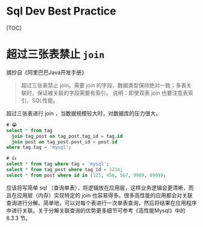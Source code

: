 # Sql Dev Best Practice

[TOC]

# 超过三张表禁止 `join`

摘抄自《阿里巴巴Java开发手册》

> 超过三张表禁止 join。需要 join 的字段，数据类型保持绝对一致；多表关联时，保证被关联的字段需要有索引。
> 说明：即使双表 join 也要注意表索引、SQL性能。

超过三张表进行 join ，当数据规模较大时，对数据库的压力很大。

```sql
# 😭
select * from tag
  join tag_post on tag_post.tag_id = tag.id
  join post on tag_post.post_id = post.id
where tag.tag = 'mysql';

# 👍
select * from tag where tag = 'mysql';
select * from tag_post where tag_id = 1234;
select * from post where id in (123, 456, 567, 9989, 8909);
```

应该将写简单 sql （查询单表），将逻辑放在应用层，这样业务逻辑会更清晰，而且在应用层（内存）实现特定的 join 也容易得多。很多高性能的应用都会对关联查询进行分解。简单地，可以对每个表进行一次单表查询，然后将结果在应用程序中进行关联。关于分解关联查询的优势更多细节可参考《高性能Mysql》中的 6.3.3 节。
